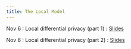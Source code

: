 ```yaml
---
title: The Local Model
---
```


Nov 6
: Local differential privacy (part 1)
  : [Slides](https://drive.google.com/file/d/1EDHuGiLno91uJ_N6p47wZqaPQRuvPDja/view?usp=sharing)

Nov 8
: Local differential privacy (part 2)
  : [Slides](https://drive.google.com/file/d/1EJaMSQBz9RCAUcRVFFTGqB6VDtWwtGIT/view?usp=sharing)
